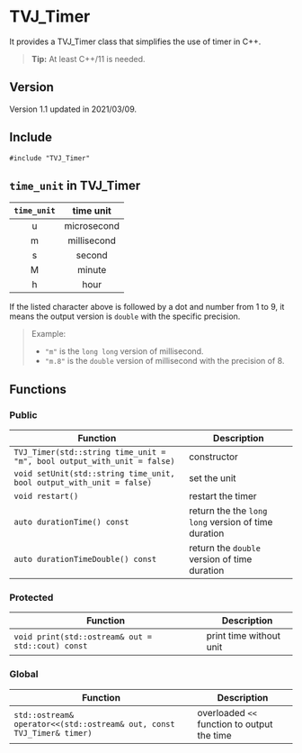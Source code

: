 # TVJ_Timer
It provides a TVJ_Timer class that simplifies the use of timer in C++.
> **Tip:** At least C++/11 is needed.

## Version
Version 1.1 updated in 2021/03/09.

## Include
`#include "TVJ_Timer"`

## `time_unit` in TVJ_Timer
| `time_unit` | time unit |
| :-: | :-: |
| u | microsecond |
| m | millisecond |
| s | second |
| M | minute |
| h | hour |

If the listed character above is followed by a dot and number from 1 to 9, it means the output version is `double` with the specific precision.

> Example:
> - `"m"` is the `long long` version of millisecond.
> - `"m.8"` is the `double` version of millisecond with the precision of 8.

## Functions

### Public
| Function | Description |
| - | - |
| `TVJ_Timer(std::string time_unit = "m", bool output_with_unit = false)` | constructor |
| `void setUnit(std::string time_unit, bool output_with_unit = false)` | set the unit |
| `void restart()` | restart the timer |
| `auto durationTime() const` | return the the `long long` version of time duration |
| `auto durationTimeDouble() const` | return the `double` version of time duration |

### Protected
| Function | Description |
| - | - |
| `void print(std::ostream& out = std::cout) const` | print time without unit |

### Global
| Function | Description |
| - | - |
| `std::ostream& operator<<(std::ostream& out, const TVJ_Timer& timer)` | overloaded `<<` function to output the time |
